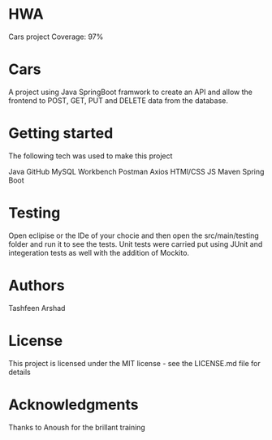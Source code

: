 # HWA
Cars project
Coverage: 97%
# Cars
A  project using Java SpringBoot framwork to create an  API and allow the frontend to POST, GET, PUT and DELETE data from the database.

# Getting started 
The following tech was used to make this project

Java 
GitHub
MySQL Workbench
Postman
Axios
HTMl/CSS
JS
Maven
Spring Boot

# Testing 
Open eclipise or the IDe of your chocie and then open the src/main/testing folder and run it to see the tests. Unit tests were carried put using JUnit and integeration tests as well with the addition of Mockito.

# Authors
Tashfeen Arshad 
# License
This project is licensed under the MIT license - see the LICENSE.md file for details

# Acknowledgments
Thanks to Anoush for the brillant training 


